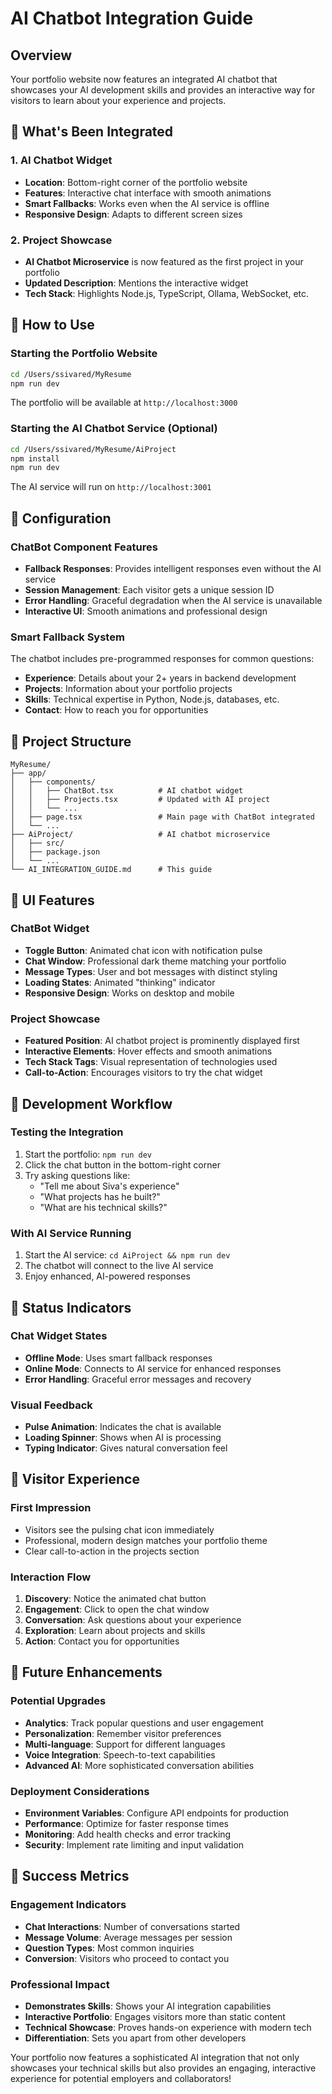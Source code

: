 # AI Chatbot Integration Guide

## Overview
Your portfolio website now features an integrated AI chatbot that showcases your AI development skills and provides an interactive way for visitors to learn about your experience and projects.

## 🎯 What's Been Integrated

### 1. AI Chatbot Widget
- **Location**: Bottom-right corner of the portfolio website
- **Features**: Interactive chat interface with smooth animations
- **Smart Fallbacks**: Works even when the AI service is offline
- **Responsive Design**: Adapts to different screen sizes

### 2. Project Showcase
- **AI Chatbot Microservice** is now featured as the first project in your portfolio
- **Updated Description**: Mentions the interactive widget
- **Tech Stack**: Highlights Node.js, TypeScript, Ollama, WebSocket, etc.

## 🚀 How to Use

### Starting the Portfolio Website
```bash
cd /Users/ssivared/MyResume
npm run dev
```
The portfolio will be available at `http://localhost:3000`

### Starting the AI Chatbot Service (Optional)
```bash
cd /Users/ssivared/MyResume/AiProject
npm install
npm run dev
```
The AI service will run on `http://localhost:3001`

## 🔧 Configuration

### ChatBot Component Features
- **Fallback Responses**: Provides intelligent responses even without the AI service
- **Session Management**: Each visitor gets a unique session ID
- **Error Handling**: Graceful degradation when the AI service is unavailable
- **Interactive UI**: Smooth animations and professional design

### Smart Fallback System
The chatbot includes pre-programmed responses for common questions:
- **Experience**: Details about your 2+ years in backend development
- **Projects**: Information about your portfolio projects
- **Skills**: Technical expertise in Python, Node.js, databases, etc.
- **Contact**: How to reach you for opportunities

## 📁 Project Structure
```
MyResume/
├── app/
│   ├── components/
│   │   ├── ChatBot.tsx          # AI chatbot widget
│   │   ├── Projects.tsx         # Updated with AI project
│   │   └── ...
│   ├── page.tsx                 # Main page with ChatBot integrated
│   └── ...
├── AiProject/                   # AI chatbot microservice
│   ├── src/
│   ├── package.json
│   └── ...
└── AI_INTEGRATION_GUIDE.md      # This guide
```

## 🎨 UI Features

### ChatBot Widget
- **Toggle Button**: Animated chat icon with notification pulse
- **Chat Window**: Professional dark theme matching your portfolio
- **Message Types**: User and bot messages with distinct styling
- **Loading States**: Animated "thinking" indicator
- **Responsive Design**: Works on desktop and mobile

### Project Showcase
- **Featured Position**: AI chatbot project is prominently displayed first
- **Interactive Elements**: Hover effects and smooth animations
- **Tech Stack Tags**: Visual representation of technologies used
- **Call-to-Action**: Encourages visitors to try the chat widget

## 🔄 Development Workflow

### Testing the Integration
1. Start the portfolio: `npm run dev`
2. Click the chat button in the bottom-right corner
3. Try asking questions like:
   - "Tell me about Siva's experience"
   - "What projects has he built?"
   - "What are his technical skills?"

### With AI Service Running
1. Start the AI service: `cd AiProject && npm run dev`
2. The chatbot will connect to the live AI service
3. Enjoy enhanced, AI-powered responses

## 🚦 Status Indicators

### Chat Widget States
- **Offline Mode**: Uses smart fallback responses
- **Online Mode**: Connects to AI service for enhanced responses
- **Error Handling**: Graceful error messages and recovery

### Visual Feedback
- **Pulse Animation**: Indicates the chat is available
- **Loading Spinner**: Shows when AI is processing
- **Typing Indicator**: Gives natural conversation feel

## 🎯 Visitor Experience

### First Impression
- Visitors see the pulsing chat icon immediately
- Professional, modern design matches your portfolio theme
- Clear call-to-action in the projects section

### Interaction Flow
1. **Discovery**: Notice the animated chat button
2. **Engagement**: Click to open the chat window
3. **Conversation**: Ask questions about your experience
4. **Exploration**: Learn about projects and skills
5. **Action**: Contact you for opportunities

## 🔮 Future Enhancements

### Potential Upgrades
- **Analytics**: Track popular questions and user engagement
- **Personalization**: Remember visitor preferences
- **Multi-language**: Support for different languages
- **Voice Integration**: Speech-to-text capabilities
- **Advanced AI**: More sophisticated conversation abilities

### Deployment Considerations
- **Environment Variables**: Configure API endpoints for production
- **Performance**: Optimize for faster response times
- **Monitoring**: Add health checks and error tracking
- **Security**: Implement rate limiting and input validation

## 🎉 Success Metrics

### Engagement Indicators
- **Chat Interactions**: Number of conversations started
- **Message Volume**: Average messages per session
- **Question Types**: Most common inquiries
- **Conversion**: Visitors who proceed to contact you

### Professional Impact
- **Demonstrates Skills**: Shows your AI integration capabilities
- **Interactive Portfolio**: Engages visitors more than static content
- **Technical Showcase**: Proves hands-on experience with modern tech
- **Differentiation**: Sets you apart from other developers

Your portfolio now features a sophisticated AI integration that not only showcases your technical skills but also provides an engaging, interactive experience for potential employers and collaborators!
